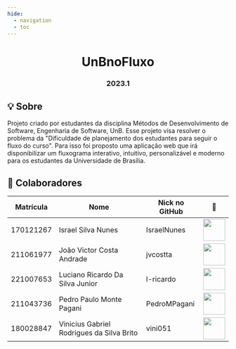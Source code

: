 ```yaml
---
hide:
  - navigation
  - toc
---
```

<h1 align="center"> UnBnoFluxo </h1>
<h3 align="center"> 2023.1 </h3>

## 💡 Sobre
Projeto criado por estudantes da disciplina Métodos de Desenvolvimento de Software, Engenharia de Software, UnB.
Esse projeto visa resolver o problema da "Dificuldade de planejamento dos estudantes para seguir o fluxo do curso". Para isso foi proposto uma aplicação web que irá disponibilizar um fluxograma interativo, intuitivo, personalizável e moderno para os estudantes da Universidade de Brasília.

## 👥 Colaboradores

| Matrícula | Nome                                      | Nick no GitHub |                                                      📸                                                       |
| :-------: | ----------------------------------------- | -------------- | :----------------------------------------------------------------------------------------------------------: |
| 170121267 | Israel Silva Nunes                        | IsraelNunes    | [<img src="https://avatars.githubusercontent.com/u/43423619?v=4" width=50>](https://github.com/IsraelNunes)  |
| 211061977 | João Victor Costa Andrade                 | jvcostta       |  [<img src="https://avatars.githubusercontent.com/u/124215106?v=4" width=50>](https://github.com/jvcostta)   |
| 221007653 | Luciano Ricardo Da Silva Junior           | l-ricardo      |  [<img src="https://avatars.githubusercontent.com/u/88405145?v=4" width=50>](https://github.com/l-ricardo)   |
| 211043736 | Pedro Paulo Monte Pagani                  | PedroMPagani   | [<img src="https://avatars.githubusercontent.com/u/56891617?v=4" width=50>](https://github.com/PedroMPagani) |
| 180028847 | Vinicius Gabriel Rodrigues da Silva Brito | vini051        |   [<img src="https://avatars.githubusercontent.com/u/60819460?v=4" width=50>](https://github.com/vini051)    |